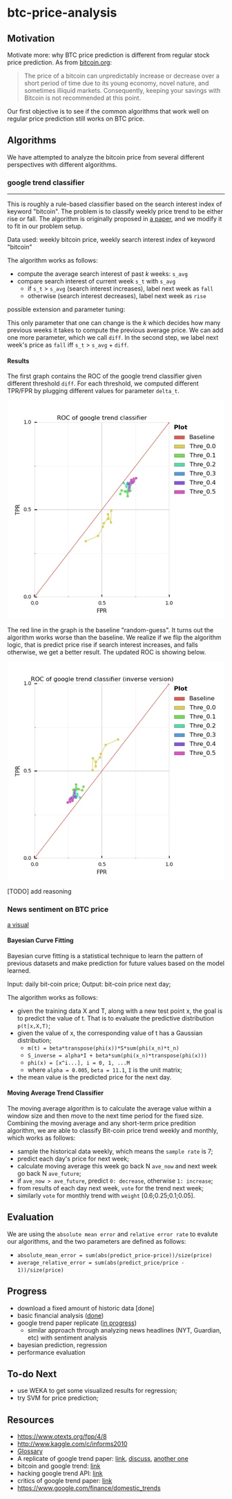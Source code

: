 # btc-price-analysis

## Motivation

Motivate more: why BTC price prediction is different from regular stock price prediction. As from [bitcoin.org](https://bitcoin.org/en/you-need-to-know):

> The price of a bitcoin can unpredictably increase or decrease over a short period of time due to its young economy, novel nature, and sometimes illiquid markets. Consequently, keeping your savings with Bitcoin is not recommended at this point. 

Our first objective is to see if the common algorithms that work well on regular price prediction still works on BTC price.

## Algorithms

We have attempted to analyze the bitcoin price from several different perspectives with different algorithms.

### google trend classifier
***

This is roughly a rule-based classifier based on the search interest index of keyword "bitcoin". The problem is to classify weekly price trend to be either rise or fall. The algorithm is originally proposed in [a paper](http://www.nature.com/srep/2013/130425/srep01684/full/srep01684.html), and we modify it to fit in our problem setup.

Data used: weekly bitcoin price, weekly search interest index of keyword "bitcoin"

The algorithm works as follows:

- compute the average search interest of past _k_ weeks: `s_avg`
- compare search interest of current week `s_t` with `s_avg`
  - if `s_t` > `s_avg` (search interest increases), label next week as `fall`
  - otherwise (search interest decreases), label next week as `rise`

possible extension and parameter tuning:

This only parameter that one can change is the _k_ which decides how many previous weeks it takes to compute the previous average price. We can add one more parameter, which we call `diff`. In the second step, we label next week's price as `fall` iff `s_t` > `s_avg` + `diff`.

#### Results

The first graph contains the ROC of the google trend classifier given different threshold `diff`. For each threshold, we computed different TPR/FPR by plugging different values for parameter `delta_t`. 

![google trend classifier](https://github.com/yyl/btc-price-analysis/blob/master/plots/googletrend.jpg)

The red line in the graph is the baseline "random-guess". It turns out the algorithm works worse than the baseline. We realize if we flip the algorithm logic, that is predict price rise if search interest increases, and falls otherwise, we get a better result. The updated ROC is showing below.

![google trend classifier (inversed)](https://github.com/yyl/btc-price-analysis/blob/master/plots/googletrend_inverse.jpg)

[TODO] add reasoning

### News sentiment on BTC price

[a visual](http://nbviewer.ipython.org/github/yyl/btc-price-analysis/blob/master/notes/news_price.ipynb)

#### Bayesian Curve Fitting

Bayesian curve fitting is a statistical technique to learn the pattern of previous datasets and make prediction for future values based on the model learned.

Input: daily bit-coin price;
Output: bit-coin price next day;

The algorithm works as follows:
- given the training data X and T, along with a new test point x, the goal is to predict the value of t. That is to evaluate the predictive distribution `p(t|x,X,T)`;
- given the value of x, the corresponding value of t has a Gaussian distribution;
  - `m(t) = beta*transpose(phi(x))*S*sum(phi(x_n)*t_n)`
  - `S_inverse = alpha*I + beta*sum(phi(x_n)*transpose(phi(x)))`
  - `phi(x) = [x^i...], i = 0, 1, ...M`
  - where `alpha = 0.005`, `beta = 11.1`, `I` is the unit matrix;
- the mean value is the predicted price for the next day.

#### Moving Average Trend Classifier

The moving average algorithm is to calculate the average value within a window size and then move to the next time period for the fixed size. Combining the moving average and any short-term price predition algorithm, we are able to classify Bit-coin price trend weekly and monthly, which works as follows:
- sample the historical data weekly, which means the `sample rate` is 7;
- predict each day's price for next week;
- calculate moving average this week go back N `ave_now` and next week go back N `ave_future`;
- if `ave_now > ave_future`, predict `0: decrease`, otherwise `1: increase`;
- from results of each day next week, `vote` for the trend next week;
- similarly `vote` for monthly trend with `weight` [0.6;0.25;0.1;0.05].

## Evaluation

We are using the `absolute mean error` and `relative error rate` to evalute our algorithms, and the two parameters are defined as follows:
- `absolute_mean_error = sum(abs(predict_price-price))/size(price)`
- `average_relative_error = sum(abs(predict_price/price - 1))/size(price)`

## Progress

- download a fixed amount of historic data [done]
- basic financial analysis ([done](http://nbviewer.ipython.org/github/yyl/btc-price-analysis/blob/master/notes/basics.ipynb))
- google trend paper replicate ([in progress](http://nbviewer.ipython.org/github/yyl/btc-price-analysis/blob/master/notes/google_trend.ipynb))
  - similar approach through analyzing news headlines (NYT, Guardian, etc) with sentiment analysis
- bayesian prediction, regression
- performance evaluation

## To-do Next

- use WEKA to get some visualized results for regression;
- try SVM for price prediction;

## Resources

- https://www.otexts.org/fpp/4/8
- http://www.kaggle.com/c/informs2010
- [Glossary](https://support.coinbase.com/customer/portal/articles/1833695-bitcoin-glossary)
- A replicate of google trend paper: [link](http://nbviewer.ipython.org/github/twiecki/replicate_google_trends/tree/master/), [discuss](https://www.quantopian.com/posts/google-search-terms-predict-market-movements), [another one](http://nbviewer.ipython.org/gist/shabbychef/5808945)
- bitcoin and google trend: [link](http://www.btcfeed.net/infographics/google-trends-indicate-positive-interest-bitcoin/)
- hacking google trend API: [link](http://techslides.com/hacking-the-google-trends-api)
- critics of google trend paper: [link](http://sellthenews.tumblr.com/post/49271345693/piled-higher-and-deeper)
- https://www.google.com/finance/domestic_trends
